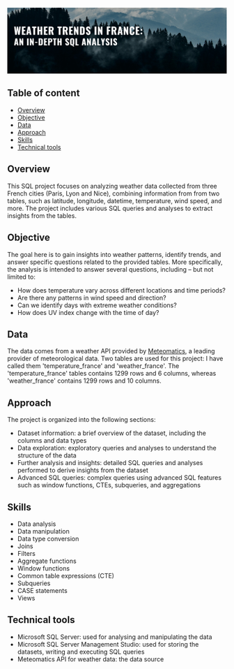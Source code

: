 ![](https://github.com/RahalK/SQL_weather_trends_France/blob/main/weather_trends_france_banner.png)

## Table of content
* [Overview](#Overview)
* [Objective](#Objective)
* [Data](#Data)
* [Approach](#Approach)
* [Skills](#Skills)
* [Technical tools](#Technical-tools)

## Overview
This SQL project focuses on analyzing weather data collected from three French cities (Paris, Lyon and Nice), combining information from from two tables, such as latitude, longitude, datetime, temperature, wind speed, and more. 
The project includes various SQL queries and analyses to extract insights from the tables. 

## Objective
The goal here is to gain insights into weather patterns, identify trends, and answer specific questions related to the provided tables.
More specifically, the analysis is intended to answer several questions, including – but not limited to:
* How does temperature vary across different locations and time periods?
* Are there any patterns in wind speed and direction?
* Can we identify days with extreme weather conditions?
* How does UV index change with the time of day?

## Data
The data comes from a weather API provided by [Meteomatics](https://www.meteomatics.com/), a leading provider of meteorological data. Two tables are used for this project: I have called them 'temperature_france' and 'weather_france'.
The 'temperature_france' tables contains 1299 rows and 6 columns, whereas 'weather_france' contains 1299 rows and 10 columns.

## Approach
The project is organized into the following sections:
* Dataset information: a brief overview of the dataset, including the columns and data types
* Data exploration: exploratory queries and analyses to understand the structure of the data
* Further analysis and insights: detailed SQL queries and analyses performed to derive insights from the dataset
* Advanced SQL queries: complex queries using advanced SQL features such as window functions, CTEs, subqueries, and aggregations

## Skills
* Data analysis
* Data manipulation
* Data type conversion
* Joins
* Filters
* Aggregate functions
* Window functions
* Common table expressions (CTE)
* Subqueries
* CASE statements
* Views

## Technical tools
* Microsoft SQL Server: used for analysing and manipulating the data
* Microsoft SQL Server Management Studio: used for storing the datasets, writing and executing SQL queries
* Meteomatics API for weather data: the data source 
